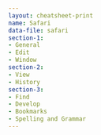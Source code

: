 ```yaml
---
layout: cheatsheet-print
name: Safari
data-file: safari
section-1:
- General
- Edit
- Window
section-2:
- View
- History
section-3:
- Find
- Develop
- Bookmarks
- Spelling and Grammar
---
```

